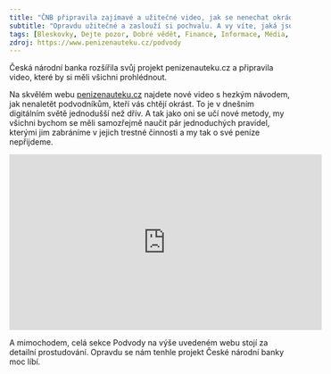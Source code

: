 ```yaml
---
title: "ČNB připravila zajímavé a užitečné video, jak se nenechat okrádat"
subtitle: "Opravdu užitečné a zaslouží si pochvalu. A vy víte, jaká jsou základní pravidla proti okrádání v dnešní době internetových a telefonických podvodů?"
tags: [Bleskovky, Dejte pozor, Dobré vědět, Finance, Informace, Média, Povedlo se]
zdroj: https://www.penizenauteku.cz/podvody
---
```


Česká národní banka rozšířila svůj projekt penizenauteku.cz a připravila video, které by si měli všichni prohlédnout. 

Na skvělém webu [penizenauteku.cz](https://www.penizenauteku.cz/podvody/) najdete nové video s hezkým návodem, jak nenaletět podvodníkům, kteří vás chtějí okrást. To je v dnešním digitálním světě jednodušší než dřív. A tak jako oni se učí nové metody, my všichni bychom se měli samozřejmě naučit pár jednoduchých pravidel, kterými jim zabráníme v jejich trestné činnosti a my tak o své peníze nepřijdeme.


<iframe width="560" height="315" src="https://www.youtube.com/embed/pkz_7GX5XHE" title="YouTube video player" frameborder="0" allow="accelerometer; autoplay; clipboard-write; encrypted-media; gyroscope; picture-in-picture; web-share" allowfullscreen></iframe>

A mimochodem, celá sekce Podvody na výše uvedeném webu stojí za detailní prostudování. Opravdu se nám tenhle projekt České národní banky moc líbí.